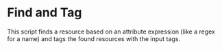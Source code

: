 # Find and Tag

This script finds a resource based on an attribute expression (like a regex for a name) and tags the found resources with the input tags.
